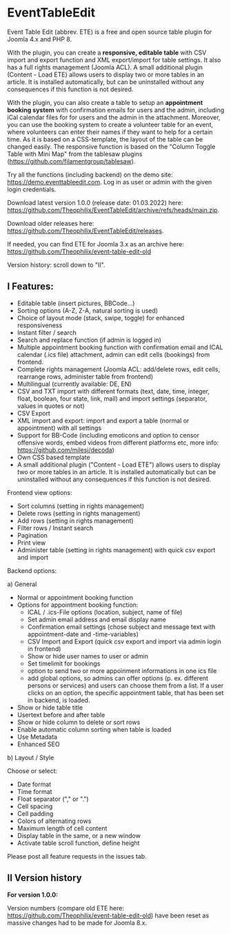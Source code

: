 # EventTableEdit

Event Table Edit (abbrev. ETE) is a free and open source table plugin for Joomla 4.x and PHP 8.

With the plugin, you can create a **responsive, editable table** with CSV import and export function and XML export/import for table settings. It also has a full rights management (Joomla ACL). A small additional plugin (Content - Load ETE) allows users to display two or more tables in an article. It is installed automatically, but can be uninstalled without any consequences if this function is not desired.

With the plugin, you can also create a table to setup an **appointment booking system** with confirmation emails for users and the admin, including iCal calendar files for for users and the admin in the attachment. Moreover, you can use the booking system to create a volunteer table for an event, where volunteers can enter their names if they want to help for a certain time. As it is based on a CSS-template, the layout of the table can be changed easily. The responsive function is based on the "Column Toggle Table with Mini Map" from the tablesaw plugins (https://github.com/filamentgroup/tablesaw).

Try all the functions (including backend) on the demo site: https://demo.eventtableedit.com. Log in as user or admin with the given login credentials.

Download latest version 1.0.0 (release date: 01.03.2022) here: https://github.com/Theophilix/EventTableEdit/archive/refs/heads/main.zip.

Download older releases here: https://github.com/Theophilix/EventTableEdit/releases.

If needed, you can find ETE for Joomla 3.x as an archive here: https://github.com/Theophilix/event-table-edit-old

Version history: scroll down to "II".

## I Features:

- Editable table (insert pictures, BBCode...)
- Sorting options (A-Z, Z-A, natural sorting is used)
- Choice of layout mode (stack, swipe, toggle) for enhanced responsiveness
- Instant filter / search
- Search and replace function (if admin is logged in)
- Multiple appointment booking function with confirmation email and ICAL calendar (.ics file) attachment, admin can edit cells (bookings) from frontend.
- Complete rights management (Joomla ACL: add/delete rows, edit cells, rearrange rows, administer table from frontend)
- Multilingual (currently available: DE, EN)
- CSV and TXT import with different formats (text, date, time, integer, float, boolean, four state, link, mail) 
  and import settings (separator, values in quotes or not)
- CSV Export
- XML import and export: import and export a table (normal or appointment) with all settings
- Support for BB-Code (including emoticons and option to censor offensive words, embed videos from different platforms etc, more info: https://github.com/milesj/decoda)
- Own CSS based template
- A small additional plugin ("Content - Load ETE") allows users to display two or more tables in an article. It is installed automatically but can be uninstalled without any consequences if this function is not desired.

Frontend view options:
- Sort columns (setting in rights management)
- Delete rows (setting in rights management)
- Add rows (setting in rights management)
- Filter rows / Instant search
- Pagination
- Print view
- Administer table (setting in rights management) with quick csv export and import


Backend options:

a) General
- Normal or appointment booking function
- Options for appointment booking function:
  + ICAL / .ics-File options (location, subject, name of file)
  + Set admin email address and email display name
  + Confirmation email settings (chose subject and message text with appointment-date and -time-variables)
  + CSV Import and Export (quick csv export and import via admin login in frontend)
  + Show or hide user names to user or admin
  + Set timelimit for bookings
  + option to send two or more appoinment informations in one ics file
  + add global options, so admins can offer options (p. ex. different persons or services) and users can choose them from a list. If a user clicks on an option, the specific appointment table, that has been set in backend, is loaded.
- Show or hide table title
- Usertext before and after table
- Show or hide column to delete or sort rows
- Enable automatic column sorting when table is loaded
- Use Metadata
- Enhanced SEO


b) Layout / Style

Choose or select:
- Date format
- Time format
- Float separator ("," or ".")
- Cell spacing
- Cell padding
- Colors of alternating rows
- Maximum length of cell content
- Display table in the same, or a new window
- Activate table scroll function, define height

Please post all feature requests in the issues tab.

## II Version history

**For version 1.0.0:**

Version numbers (compare old ETE here: https://github.com/Theophilix/event-table-edit-old) have been reset as massive changes had to be made for Joomla 8.x.



